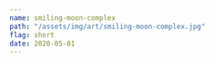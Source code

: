 ```yaml
---
name: smiling-moon-complex
path: "/assets/img/art/smiling-moon-complex.jpg"
flag: short
date: 2020-05-01
---
```

